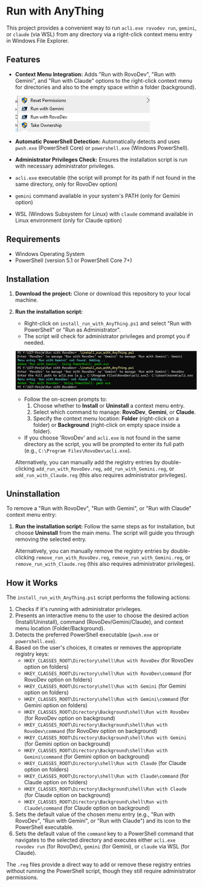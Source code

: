 # Run with AnyThing

This project provides a convenient way to run `acli.exe rovodev run`, `gemini`, or `claude` (via WSL) from any directory via a right-click context menu entry in Windows File Explorer.

## Features

*   **Context Menu Integration:** Adds "Run with RovoDev", "Run with Gemini", and "Run with Claude" options to the right-click context menu for directories and also to the empty space within a folder (background).

    ![Right Click Menu](images/right_click_menu.png)

*   **Automatic PowerShell Detection:** Automatically detects and uses `pwsh.exe` (PowerShell Core) or `powershell.exe` (Windows PowerShell).
*   **Administrator Privileges Check:** Ensures the installation script is run with necessary administrator privileges.
*   `acli.exe` executable (the script will prompt for its path if not found in the same directory, only for RovoDev option)
*   `gemini` command available in your system's PATH (only for Gemini option)
*   WSL (Windows Subsystem for Linux) with `claude` command available in Linux environment (only for Claude option)

## Requirements

*   Windows Operating System
*   PowerShell (version 5.1 or PowerShell Core 7+)

## Installation

1.  **Download the project:** Clone or download this repository to your local machine.
2.  **Run the installation script:**
    *   Right-click on `install_run_with_AnyThing.ps1` and select "Run with PowerShell" or "Run as Administrator".
    *   The script will check for administrator privileges and prompt you if needed.

    ![PowerShell Installation Prompt](images/powershell_install.png)

    *   Follow the on-screen prompts to:
        1.  Choose whether to **Install** or **Uninstall** a context menu entry.
        2.  Select which command to manage: **RovoDev**, **Gemini**, or **Claude**.
        3.  Specify the context menu location: **Folder** (right-click on a folder) or **Background** (right-click on empty space inside a folder).
    *   If you choose 'RovoDev' and `acli.exe` is not found in the same directory as the script, you will be prompted to enter its full path (e.g., `C:\Program Files\RovoDev\acli.exe`).

    Alternatively, you can manually add the registry entries by double-clicking `add_run_with_RovoDev.reg`, `add_run_with_Gemini.reg`, or `add_run_with_Claude.reg` (this also requires administrator privileges).

## Uninstallation

To remove a "Run with RovoDev", "Run with Gemini", or "Run with Claude" context menu entry:

1.  **Run the installation script:** Follow the same steps as for installation, but choose **Uninstall** from the main menu. The script will guide you through removing the selected entry.

    Alternatively, you can manually remove the registry entries by double-clicking `remove_run_with_RovoDev.reg`, `remove_run_with_Gemini.reg`, or `remove_run_with_Claude.reg` (this also requires administrator privileges).

## How it Works

The `install_run_with_AnyThing.ps1` script performs the following actions:

1.  Checks if it's running with administrator privileges.
2.  Presents an interactive menu to the user to choose the desired action (Install/Uninstall), command (RovoDev/Gemini/Claude), and context menu location (Folder/Background).
3.  Detects the preferred PowerShell executable (`pwsh.exe` or `powershell.exe`).
4.  Based on the user's choices, it creates or removes the appropriate registry keys:
    *   `HKEY_CLASSES_ROOT\Directory\shell\Run with RovoDev` (for RovoDev option on folders)
    *   `HKEY_CLASSES_ROOT\Directory\shell\Run with RovoDev\command` (for RovoDev option on folders)
    *   `HKEY_CLASSES_ROOT\Directory\shell\Run with Gemini` (for Gemini option on folders)
    *   `HKEY_CLASSES_ROOT\Directory\shell\Run with Gemini\command` (for Gemini option on folders)
    *   `HKEY_CLASSES_ROOT\Directory\Background\shell\Run with RovoDev` (for RovoDev option on background)
    *   `HKEY_CLASSES_ROOT\Directory\Background\shell\Run with RovoDev\command` (for RovoDev option on background)
    *   `HKEY_CLASSES_ROOT\Directory\Background\shell\Run with Gemini` (for Gemini option on background)
    *   `HKEY_CLASSES_ROOT\Directory\Background\shell\Run with Gemini\command` (for Gemini option on background)
    *   `HKEY_CLASSES_ROOT\Directory\shell\Run with Claude` (for Claude option on folders)
    *   `HKEY_CLASSES_ROOT\Directory\shell\Run with Claude\command` (for Claude option on folders)
    *   `HKEY_CLASSES_ROOT\Directory\Background\shell\Run with Claude` (for Claude option on background)
    *   `HKEY_CLASSES_ROOT\Directory\Background\shell\Run with Claude\command` (for Claude option on background)
5.  Sets the default value of the chosen menu entry (e.g., "Run with RovoDev", "Run with Gemini", or "Run with Claude") and its icon to the PowerShell executable.
6.  Sets the default value of the `command` key to a PowerShell command that navigates to the selected directory and executes either `acli.exe rovodev run` (for RovoDev), `gemini` (for Gemini), or `claude` via WSL (for Claude).

The `.reg` files provide a direct way to add or remove these registry entries without running the PowerShell script, though they still require administrator permissions. 